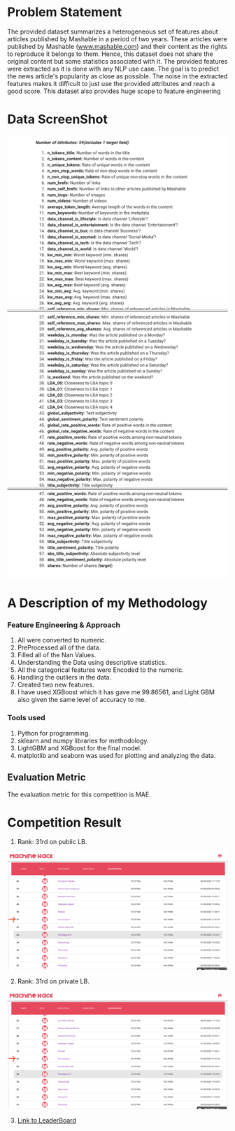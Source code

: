 # Problem Statement

The provided dataset summarizes a heterogeneous set of features about articles published by Mashable in a period of two years. These articles were published by Mashable (www.mashable.com) and their content as the rights to reproduce it belongs to them. Hence, this dataset does not share the original content but some statistics associated with it. The provided features were extracted as it is done with any NLP use case. The goal is to predict the news article's popularity as close as possible. The noise in the extracted features makes it difficult to just use the provided attributes and reach a good score. This dataset also provides huge scope to feature engineering




# Data ScreenShot

<img src="Screenshot 2020-08-10 at 11.55.41 AM.png">
<img src="Screenshot 2020-08-10 at 11.56.01 AM.png">
<img src="Screenshot 2020-08-10 at 11.56.10 AM.png">


# A Description of my Methodology


   ### Feature Engineering & Approach


1. All were converted to numeric.
2. PreProcessed all of the data.
3. Filled all of the Nan Values.
4. Understanding the Data using descriptive statistics.
5. All the categorical features were Encoded to the numeric.
6. Handling the outliers in the data.
7. Created two new features.
8. I have used XGBoost which it has gave me 99.86561, and Light GBM also given the same level of accuracy to me.


### Tools used


1. Python for programming.
2. sklearn and numpy libraries for methodology.
3. LightGBM and XGBoost for the final model.
4. matplotlib and seaborn was used for plotting and analyzing the data.


## Evaluation Metric
The evaluation metric for this competition is MAE.


# Competition Result


1. Rank: 31rd on public LB.

<img src = "Screenshot 2020-08-10 at 11.51.52 AM.png">


2. Rank: 31rd on private LB.

<img src = "Screenshot 2020-08-10 at 11.51.52 AM.png">


3. [Link to LeaderBoard](https://www.machinehack.com/hackathons/news_popularity_prediction_weekend_hackathon_14)
